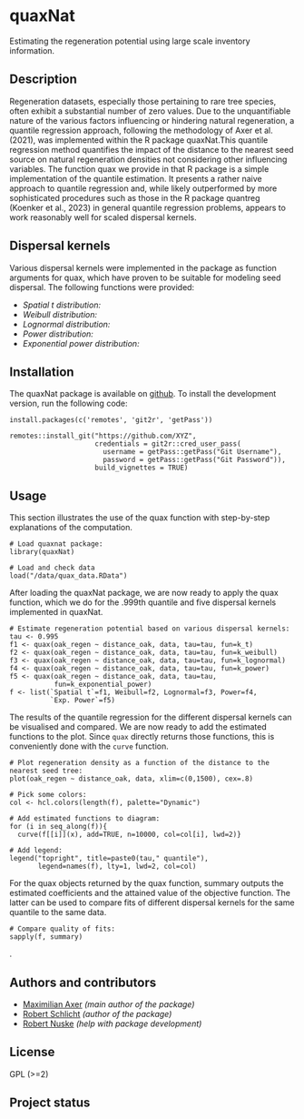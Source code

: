 # quaxNat

Estimating the regeneration potential using large scale inventory information.

## Description
Regeneration datasets, especially those pertaining to rare tree species, often exhibit a substantial number of zero values. Due to the unquantifiable nature of the various factors influencing or hindering natural regeneration, a quantile regression approach, following the methodology of Axer et al. (2021), was implemented within the R package quaxNat.This quantile regression method quantifies the impact of the distance to the nearest seed source on natural regeneration densities not considering other influencing variables.
The function quax we provide in that R package is a simple implementation of the quantile estimation. It presents a rather naive approach to quantile regression and, while likely outperformed by more sophisticated procedures such as those in the R package quantreg (Koenker et al., 2023) in general quantile regression problems, appears to work reasonably well for scaled dispersal kernels. 

## Dispersal kernels
Various dispersal kernels were implemented in the package as function arguments for quax, which have proven to be suitable for modeling seed dispersal. The following functions were provided:
- *Spatial t distribution:*
- *Weibull distribution:*
- *Lognormal distribution:*
- *Power distribution:*
- *Exponential power distribution:*

## Installation
The quaxNat package is available on 
[github](https://github.com/). To install the development version, run the following code:
``` {r installDev, eval = FALSE}
install.packages(c('remotes', 'git2r', 'getPass'))

remotes::install_git("https://github.com/XYZ",
                     credentials = git2r::cred_user_pass(
					   username = getPass::getPass("Git Username"), 
                       password = getPass::getPass("Git Password")), 
                     build_vignettes = TRUE)
```

## Usage
This section illustrates the use of the quax function with step-by-step explanations of the computation.
``` {r installDev, eval = FALSE}
# Load quaxnat package:
library(quaxNat)

# Load and check data
load("/data/quax_data.RData")

```
After loading the quaxNat package, we are now ready to apply the quax function, which we do for the .999th quantile and five dispersal kernels implemented in quaxNat.

```
# Estimate regeneration potential based on various dispersal kernels:
tau <- 0.995
f1 <- quax(oak_regen ~ distance_oak, data, tau=tau, fun=k_t)
f2 <- quax(oak_regen ~ distance_oak, data, tau=tau, fun=k_weibull)
f3 <- quax(oak_regen ~ distance_oak, data, tau=tau, fun=k_lognormal)
f4 <- quax(oak_regen ~ distance_oak, data, tau=tau, fun=k_power)
f5 <- quax(oak_regen ~ distance_oak, data, tau=tau,
           fun=k_exponential_power)
f <- list(`Spatial t`=f1, Weibull=f2, Lognormal=f3, Power=f4,
          `Exp. Power`=f5)

```
The results of the quantile regression for the different dispersal kernels can be visualised and compared. We are now ready to add the estimated functions to the plot. Since `quax` directly returns those functions, this is conveniently done with the `curve` function.

```
# Plot regeneration density as a function of the distance to the nearest seed tree:
plot(oak_regen ~ distance_oak, data, xlim=c(0,1500), cex=.8)

# Pick some colors:
col <- hcl.colors(length(f), palette="Dynamic")

# Add estimated functions to diagram:
for (i in seq_along(f)){
  curve(f[[i]](x), add=TRUE, n=10000, col=col[i], lwd=2)}

# Add legend:
legend("topright", title=paste0(tau," quantile"),
       legend=names(f), lty=1, lwd=2, col=col)

```
For the quax objects returned by the quax function, summary outputs the estimated coefficients and the attained value of the objective function. The latter can be used to compare fits of different dispersal kernels for the same quantile to the same data.

```
# Compare quality of fits:
sapply(f, summary)

```


.

## Authors and contributors
* [Maximilian Axer](mailto:maximilian.axer@nw.fva.de) _(main author of the package)_
* [Robert Schlicht](mailto:robert.schlicht@tu-dresden.de) _(author of the package)_
* [Robert Nuske](mailto:robert.nuske@nw.fva.de) _(help with package development)_


## License
GPL (>=2)

## Project status

